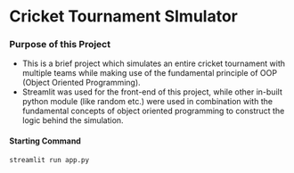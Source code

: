 # Cricket Tournament SImulator 

### Purpose of this Project 
+ This is a brief project which simulates an entire cricket tournament with multiple teams while making use of the fundamental principle of OOP (Object Oriented Programming).
+ Streamlit was used for the front-end of this project, while other in-built python module (like random etc.) were used in combination with the fundamental concepts of object oriented programming to construct the logic behind the simulation.

#### Starting Command
```streamlit run app.py```